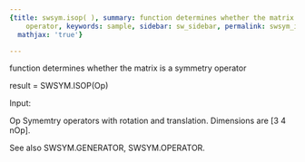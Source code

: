 ```yaml
---
{title: swsym.isop( ), summary: function determines whether the matrix is a symmetry
    operator, keywords: sample, sidebar: sw_sidebar, permalink: swsym_isop.html, folder: +swsym,
  mathjax: 'true'}

---
```

function determines whether the matrix is a symmetry operator
 
result = SWSYM.ISOP(Op)
 
Input:
 
Op        Symemtry operators with rotation and translation. Dimensions
          are [3 4 nOp].
 
See also SWSYM.GENERATOR, SWSYM.OPERATOR.
 
